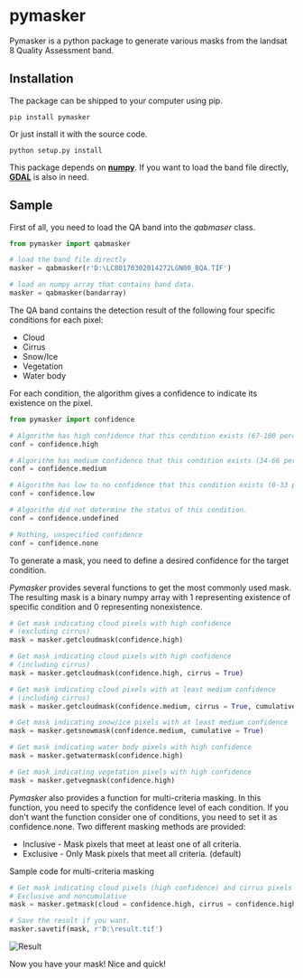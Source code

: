 # pymasker

Pymasker is a python package to generate various masks from the landsat 8 Quality Assessment band.

## Installation

The package can be shipped to your computer using pip.

	pip install pymasker

Or just install it with the source code.

	python setup.py install

This package depends on [**numpy**](http://www.numpy.org/). If you want to load the band file directly, [**GDAL**](https://pypi.python.org/pypi/GDAL/) is also in need.

## Sample

First of all, you need to load the QA band into the *qabmaser* class.
	
```python
from pymasker import qabmasker

# load the band file directly
masker = qabmasker(r'D:\LC80170302014272LGN00_BQA.TIF')

# load an numpy array that contains band data.
masker = qabmasker(bandarray)
```

The QA band contains the detection result of the following four specific conditions for each pixel:

* Cloud
* Cirrus
* Snow/Ice
* Vegetation
* Water body

For each condition, the algorithm gives a confidence to indicate its existence on the pixel.

```python
from pymasker import confidence

# Algorithm has high confidence that this condition exists (67-100 percent confidence).
conf = confidence.high

# Algorithm has medium confidence that this condition exists (34-66 percent confidence).
conf = confidence.medium

# Algorithm has low to no confidence that this condition exists (0-33 percent confidence)
conf = confidence.low

# Algorithm did not determine the status of this condition.
conf = confidence.undefined

# Nothing, unspecified confidence
conf = confidence.none
```

To generate a mask, you need to define a desired confidence for the target condition. 

*Pymasker* provides several functions to get the most commonly used mask. The resulting mask is a binary numpy array with 1 representing existence of specific condition and 0 representing nonexistence.

```python
# Get mask indicating cloud pixels with high confidence 
# (excluding cirrus)
mask = masker.getcloudmask(confidence.high)

# Get mask indicating cloud pixels with high confidence 
# (including cirrus)
mask = masker.getcloudmask(confidence.high, cirrus = True)

# Get mask indicating cloud pixels with at least medium confidence 
# (including cirrus)
mask = masker.getcloudmask(confidence.medium, cirrus = True, cumulative = True)

# Get mask indicating snow/ice pixels with at least medium confidence
mask = masker.getsnowmask(confidence.medium, cumulative = True)

# Get mask indicating water body pixels with high confidence
mask = masker.getwatermask(confidence.high)

# Get mask indicating vegetation pixels with high confidence
mask = masker.getvegmask(confidence.high)
```

*Pymasker* also provides a function for multi-criteria masking. In this function, you need to specify the confidence level of each condition. If you don't want the function consider one of conditions, you need to set it as confidence.none. Two different masking methods are provided:

* Inclusive	-	Mask pixels that meet at least one of all criteria.
* Exclusive	-	Only Mask pixels that meet all criteria. (default)

Sample code for multi-criteria masking

```python
# Get mask indicating cloud pixels (high confidence) and cirrus pixels (high confidence).
# Exclusive and noncumulative
mask = masker.getmask(cloud = confidence.high, cirrus = confidence.high)

# Save the result if you want.
masker.savetif(mask, r'D:\result.tif')
```

![Result](http://haoliangyu.net/images/GIS/masking-pymasker/maskresult.png)

Now you have your mask! Nice and quick!
